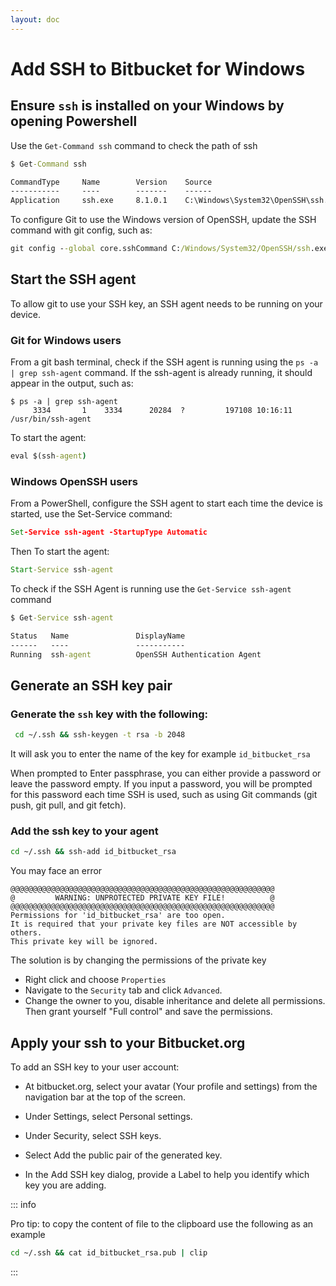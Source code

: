 ```yaml
---
layout: doc
---
```

# Add SSH to Bitbucket for Windows

## Ensure `ssh` is installed on your Windows by opening Powershell

Use the ```Get-Command ssh``` command to check the path of ssh


```bat
$ Get-Command ssh

CommandType     Name        Version    Source
-----------     ----        -------    ------
Application     ssh.exe     8.1.0.1    C:\Windows\System32\OpenSSH\ssh.exe
```

To configure Git to use the Windows version of OpenSSH, update the SSH command with git config, such as:

```bat
git config --global core.sshCommand C:/Windows/System32/OpenSSH/ssh.exe
```

## Start the SSH agent

To allow git to use your SSH key, an SSH agent needs to be running on your device.

### Git for Windows users

From a git bash terminal, check if the SSH agent is running using the ```ps -a | grep ssh-agent``` command. If the ssh-agent is already running, it should appear in the output, such as:

```
$ ps -a | grep ssh-agent
     3334       1    3334      20284  ?         197108 10:16:11 /usr/bin/ssh-agent
```

To start the agent:

```bat
eval $(ssh-agent)
```

### Windows OpenSSH users

From a PowerShell, configure the SSH agent to start each time the device is started, use the Set-Service command:

```bat
Set-Service ssh-agent -StartupType Automatic
```

Then To start the agent:

```bat
Start-Service ssh-agent
```

To check if the SSH Agent is running use the ```Get-Service ssh-agent``` command

```bat
$ Get-Service ssh-agent

Status   Name               DisplayName
------   ----               -----------
Running  ssh-agent          OpenSSH Authentication Agent
```

## Generate an SSH key pair

### Generate the `ssh` key with the following:

```bat
 cd ~/.ssh && ssh-keygen -t rsa -b 2048
```

It will ask you to enter the name of the key for example `id_bitbucket_rsa`

When prompted to Enter passphrase, you can either provide a password or leave the password empty. If you input a password, you will be prompted for this password each time SSH is used, such as using Git commands (git push, git pull, and git fetch).

### Add the ssh key to your agent

```bat
cd ~/.ssh && ssh-add id_bitbucket_rsa
```

You may face an error

```
@@@@@@@@@@@@@@@@@@@@@@@@@@@@@@@@@@@@@@@@@@@@@@@@@@@@@@@@@@@
@         WARNING: UNPROTECTED PRIVATE KEY FILE!          @
@@@@@@@@@@@@@@@@@@@@@@@@@@@@@@@@@@@@@@@@@@@@@@@@@@@@@@@@@@@
Permissions for 'id_bitbucket_rsa' are too open.
It is required that your private key files are NOT accessible by others.
This private key will be ignored.
```

The solution is by changing the permissions of the private key

- Right click and choose `Properties`
- Navigate to the `Security` tab and click `Advanced`.
- Change the owner to you, disable inheritance and delete all permissions. Then grant yourself "Full control" and save the permissions.


## Apply your ssh to your Bitbucket.org

To add an SSH key to your user account:

- At bitbucket.org, select your avatar (Your profile and settings) from the navigation bar at the top of the screen.

- Under Settings, select Personal settings.

- Under Security, select SSH keys.

- Select Add the public pair of the generated key.

- In the Add SSH key dialog, provide a Label to help you identify which key you are adding. 

::: info

Pro tip: to copy the content of file to the clipboard use the following as an example

```bat
cd ~/.ssh && cat id_bitbucket_rsa.pub | clip
```

:::
